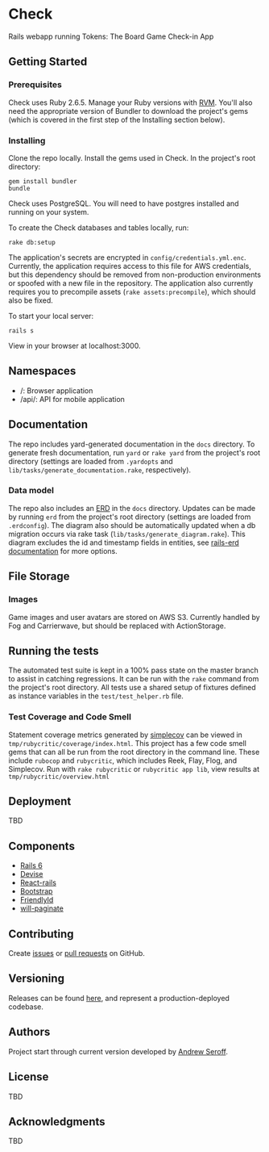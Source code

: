 # Check

Rails webapp running Tokens: The Board Game Check-in App

## Getting Started

### Prerequisites

Check uses Ruby 2.6.5. Manage your Ruby versions with [RVM](https://rvm.io/rvm/install). You'll also need the appropriate version of Bundler to download the project's gems (which is covered in the first step of the Installing section below).

### Installing

Clone the repo locally. Install the gems used in Check. In the project's root directory:

```
gem install bundler
bundle
```

Check uses PostgreSQL. You will need to have postgres installed and running on your system.

To create the Check databases and tables locally, run:

```
rake db:setup
```

The application's secrets are encrypted in `config/credentials.yml.enc`. Currently, the application requires access to this file for AWS credentials, but this dependency should be removed from non-production environments or spoofed with a new file in the repository. The application also currently requires you to precompile assets (`rake assets:precompile`), which should also be fixed.

To start your local server:

```
rails s
```

View in your browser at localhost:3000.

## Namespaces

- /: Browser application
- /api/: API for mobile application

## Documentation

The repo includes yard-generated documentation in the `docs` directory. To generate fresh documentation, run `yard` or `rake yard` from the project's root directory (settings are loaded from `.yardopts` and `lib/tasks/generate_documentation.rake`, respectively).

### Data model

The repo also includes an [ERD](https://github.com/aseroff/check/blob/master/docs/erd.pdf) in the `docs` directory. Updates can be made by running `erd` from the project's root directory (settings are loaded from `.erdconfig`). The diagram also should be automatically updated when a db migration occurs via rake task (`lib/tasks/generate_diagram.rake`). This diagram excludes the id and timestamp fields in entities, see [rails-erd documentation](https://voormedia.github.io/rails-erd/customise.html) for more options.

## File Storage

### Images

Game images and user avatars are stored on AWS S3. Currently handled by Fog and Carrierwave, but should be replaced with ActionStorage.

## Running the tests

The automated test suite is kept in a 100% pass state on the master branch to assist in catching regressions. It can be run with the `rake` command from the project's root directory. All tests use a shared setup of fixtures defined as instance variables in the `test/test_helper.rb` file. 

### Test Coverage and Code Smell

Statement coverage metrics generated by [simplecov](https://github.com/colszowka/simplecov) can be viewed in `tmp/rubycritic/coverage/index.html`. This project has a few code smell gems that can all be run from the root directory in the command line. These include `rubocop` and `rubycritic`, which includes Reek, Flay, Flog, and Simplecov. Run with `rake rubycritic` or `rubycritic app lib`, view results at `tmp/rubycritic/overview.html`

## Deployment

TBD

## Components

- [Rails 6](https://github.com/rails/rails)
- [Devise](https://github.com/plataformatec/devise)
- [React-rails](https://github.com/reactjs/react-rails)
- [Bootstrap](https://github.com/twbs/bootstrap-rubygem)
- [FriendlyId](https://github.com/norman/friendly_id)
- [will-paginate](https://github.com/mislav/will_paginate)

## Contributing

Create [issues](https://github.com/aseroff/check/issues) or [pull requests](https://github.com/aseroff/check/pulls) on GitHub.

## Versioning

Releases can be found [here](https://github.com/aseroff/check/releases), and represent a production-deployed codebase.

## Authors

Project start through current version developed by [Andrew Seroff](https://github.com/aseroff).

## License

TBD

## Acknowledgments

TBD
